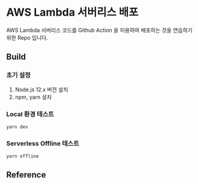 # AWS Lambda 서버리스 배포 

AWS Lambda 서버리스 코드를 Github Action 을 이용하여 배포하는 것을 연습하기 위한 Repo 입니다. 

## Build 

### 초기 설정 

1. Node.js 12.x 버전 설치 
2. npm, yarn 설치 

### Local 환경 테스트 
```bash
yarn dev   
```

### Serverless Offline 테스트 
```bash 
yarn offline 
```

## Reference 

